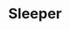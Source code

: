 ---
title: "Sleeper"
summary: "English Britpop band active 1993–1998. Reformed in 2017. Originally known as Surrender Dorothy before changing their name to Sleeper."
image: "sleeper.jpg"
apple_music_artist_url: "https://music.apple.com/gb/artist/sleeper/1251660"
---